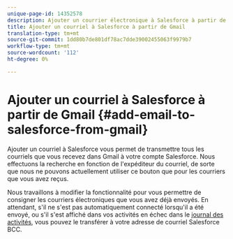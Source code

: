 ```yaml
---
unique-page-id: 14352578
description: Ajouter un courrier électronique à Salesforce à partir de Gmail - Marketo Docs - Documentation du produit
title: Ajouter un courriel à Salesforce à partir de Gmail
translation-type: tm+mt
source-git-commit: 1dd80b7de801df78ac7dde39002455063f9979b7
workflow-type: tm+mt
source-wordcount: '112'
ht-degree: 0%

---
```



# Ajouter un courriel à Salesforce à partir de Gmail {#add-email-to-salesforce-from-gmail}

Ajouter un courriel à Salesforce vous permet de transmettre tous les courriels que vous recevez dans Gmail à votre compte Salesforce. Nous effectuons la recherche en fonction de l&#39;expéditeur du courriel, de sorte que nous ne pouvons actuellement utiliser ce bouton que pour les courriers que vous avez reçus.

Nous travaillons à modifier la fonctionnalité pour vous permettre de consigner les courriers électroniques que vous avez déjà envoyés. En attendant, s&#39;il ne s&#39;est pas automatiquement connecté lorsqu&#39;il a été envoyé, ou s&#39;il s&#39;est affiché dans vos activités en échec dans le [journal des activités](https://toutapp.com/), vous pouvez le transférer à votre adresse de courriel Salesforce BCC.
